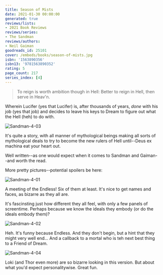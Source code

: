 ```yaml
---
title: Season of Mists
date: 2021-01-30 00:00:00
generated: true
reviews/lists:
- 2021 Book Reviews
reviews/series:
- The Sandman
reviews/authors:
- Neil Gaiman
goodreads_id: 25101
cover: /embeds/books/season-of-mists.jpg
isbn: '1563890356'
isbn13: '9781563890352'
rating: 5
page_count: 217
series_index: [4]
---
```

> To reign is worth ambition though in Hell: Better to reign in Hell, then
> serve in Heav'n.

Wherein Lucifer (yes that Lucifer) is, after thousands of years, *done* with his job (yes that job) and decides to leave his keys to Dream to figure out what the Hell (heh) to do with.  

<!--more-->

![Sandman-4-03](/embeds/books/attachments/sandman-4-03.jpg)  

It's quite a story, with all manner of mythological beings making all sorts of mythological deals to try to become the new rulers of Hell until--Deus ex machina eat your heart out.  

Well written--as one would expect when it comes to Sandman and Gaiman--and worth the read.  

More pretty pictures--potential spoilers be here:  

![Sandman-4-01](/embeds/books/attachments/sandman-4-01.jpg)  

A meeting of the Endless! Six of them at least. It's nice to get names and faces, as bizarre as they all are.  

It's fascinsting just how different they all feel, with only a few panels of screentime. Perhaps because we know the ideals they embody (or do the ideals embody them)?  

![Sandman-4-02](/embeds/books/attachments/sandman-4-02.jpg)  

Heh. It's funny because Endless. And they don't begin, but a hint that they might very well end... And a callback to a mortal who is teh next best thing to a Friend of Dream.  

![Sandman-4-04](/embeds/books/attachments/sandman-4-04.jpg)  

Loki (and Thor even more) are so bizarre looking in this version. But about what you'd expect personalitywise. Great fun.